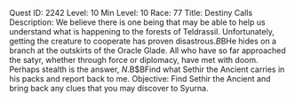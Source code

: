 Quest ID: 2242
Level: 10
Min Level: 10
Race: 77
Title: Destiny Calls
Description: We believe there is one being that may be able to help us understand what is happening to the forests of Teldrassil. Unfortunately, getting the creature to cooperate has proven disastrous.$B$BHe hides on a branch at the outskirts of the Oracle Glade. All who have so far approached the satyr, whether through force or diplomacy, have met with doom. Perhaps stealth is the answer, $N.$B$BFind what Sethir the Ancient carries in his packs and report back to me.
Objective: Find Sethir the Ancient and bring back any clues that you may discover to Syurna.
